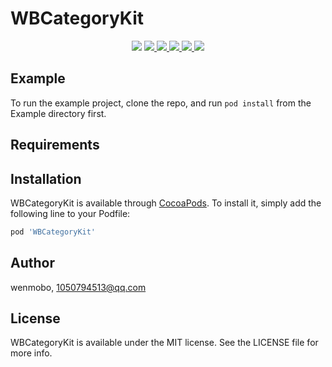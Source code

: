 # WBCategoryKit

<p align="center">
<a href="https://travis-ci.org/wenmobo/WBCategoryKit"><img src="https://travis-ci.org/wenmobo/WBCategoryKit.svg?branch=master"></a>
<a  href="https://cocoapods.org/pods/WBCategoryKit"><img src ="https://img.shields.io/cocoapods/v/WBCategoryKit.svg?style=flat"> </a>
<a  href="https://cocoapods.org/pods/WBCategoryKit"><img src ="https://img.shields.io/cocoapods/l/WBCategoryKit.svg?style=flat?colorB=abcdef"> </a>
<a  href="https://cocoapods.org/pods/WBCategoryKit"><img src ="https://img.shields.io/cocoapods/p/WBCategoryKit.svg?style=flat?colorB=32CD32"> </a>
<a  href="https://cocoapods.org/pods/WBCategoryKit"><img src ="https://img.shields.io/cocoapods/dt/WBCategoryKit.svg?colorB=FFA500"> </a>
<a  href="https://cocoapods.org/pods/WBCategoryKit"><img src ="https://img.shields.io/badge/language-objc-red.svg"> </a>
</p>

## Example

To run the example project, clone the repo, and run `pod install` from the Example directory first.

## Requirements

## Installation

WBCategoryKit is available through [CocoaPods](https://cocoapods.org). To install
it, simply add the following line to your Podfile:

```ruby
pod 'WBCategoryKit'
```

## Author

wenmobo, 1050794513@qq.com

## License

WBCategoryKit is available under the MIT license. See the LICENSE file for more info.
